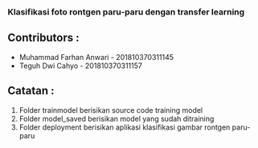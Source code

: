 ### Klasifikasi foto rontgen paru-paru dengan transfer learning
## Contributors :
* Muhammad Farhan Anwari - 201810370311145
* Teguh Dwi Cahyo - 201810370311157
## Catatan :
1. Folder trainmodel berisikan source code training model 
2. Folder model_saved berisikan model yang sudah ditraining
3. Folder deployment berisikan aplikasi klasifikasi gambar rontgen paru-paru
